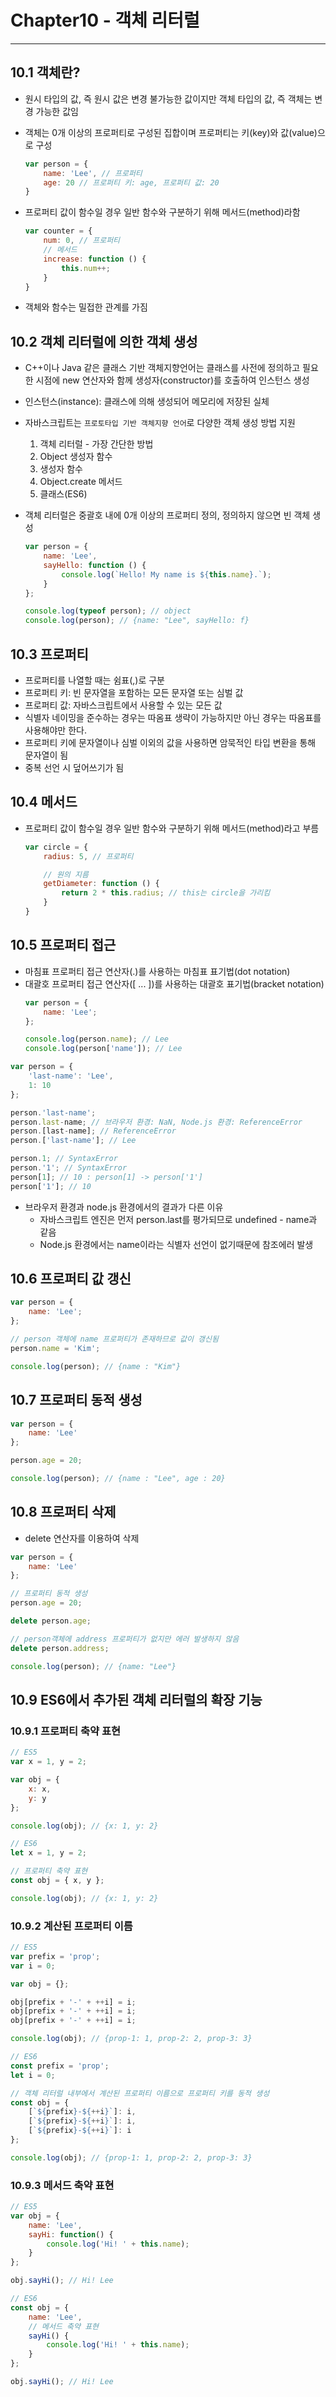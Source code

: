 # Chapter10 - 객체 리터럴
---

## 10.1 객체란?
- 원시 타입의 값, 즉 원시 값은 변경 불가능한 값이지만 객체 타입의 값, 즉 객체는 변경 가능한 값임
- 객체는 0개 이상의 프로퍼티로 구성된 집합이며 프로퍼티는 키(key)와 값(value)으로 구성
    ```javascript
    var person = {
        name: 'Lee', // 프로퍼티
        age: 20 // 프로퍼티 키: age, 프로퍼티 값: 20
    }
    ```
- 프로퍼티 값이 함수일 경우 일반 함수와 구분하기 위해 메서드(method)라함
    ```javascript
    var counter = {
        num: 0, // 프로퍼티
        // 메서드
        increase: function () {
            this.num++;
        }
    }
    ```

- 객체와 함수는 밀접한 관계를 가짐

## 10.2 객체 리터럴에 의한 객체 생성
- C++이나 Java 같은 클래스 기반 객체지향언어는 클래스를 사전에 정의하고 필요한 시점에 new 연산자와 함께 생성자(constructor)를 호출하여 인스턴스 생성
- 인스턴스(instance): 클래스에 의해 생성되어 메모리에 저장된 실체
- 자바스크립트는 `프로토타입 기반 객체지향 언어`로 다양한 객체 생성 방법 지원
    1. 객체 리터럴 - 가장 간단한 방법
    2. Object 생성자 함수
    3. 생성자 함수
    4. Object.create 메서드
    5. 클래스(ES6)

- 객체 리터럴은 중괄호 내에 0개 이상의 프로퍼티 정의, 정의하지 않으면 빈 객체 생성
    ```javascript
    var person = {
        name: 'Lee',
        sayHello: function () {
            console.log(`Hello! My name is ${this.name}.`);
        }
    };

    console.log(typeof person); // object
    console.log(person); // {name: "Lee", sayHello: f}
    ```

## 10.3 프로퍼티
- 프로퍼티를 나열할 때는 쉼표(,)로 구분
- 프로퍼티 키: 빈 문자열을 포함하는 모든 문자열 또는 심벌 값
- 프로퍼티 값: 자바스크립트에서 사용할 수 있는 모든 값
- 식별자 네이밍을 준수하는 경우는 따옴표 생략이 가능하지만 아닌 경우는 따옴표를 사용해야만 한다.
- 프로퍼티 키에 문자열이나 심벌 이외의 값을 사용하면 암묵적인 타입 변환을 통해 문자열이 됨
- 중복 선언 시 덮어쓰기가 됨

## 10.4 메서드
- 프로퍼티 값이 함수일 경우 일반 함수와 구분하기 위해 메서드(method)라고 부름
    ```javascript
    var circle = {
        radius: 5, // 프로퍼티

        // 원의 지름
        getDiameter: function () {
            return 2 * this.radius; // this는 circle을 가리킴
        }
    }
    ```

## 10.5 프로퍼티 접근
- 마침표 프로퍼티 접근 연산자(.)를 사용하는 마침표 표기법(dot notation)
- 대괄호 프로퍼티 접근 연산자([ ... ])를 사용하는 대괄호 표기법(bracket notation)
    ```javascript
    var person = {
        name: 'Lee';
    };

    console.log(person.name); // Lee
    console.log(person['name']); // Lee
    ```

```javascript
var person = {
    'last-name': 'Lee',
    1: 10
};

person.'last-name';
person.last-name; // 브라우저 환경: NaN, Node.js 환경: ReferenceError
person.[last-name]; // ReferenceError
person.['last-name']; // Lee

person.1; // SyntaxError
person.'1'; // SyntaxError
person[1]; // 10 : person[1] -> person['1']
person['1']; // 10
```
- 브라우저 환경과 node.js 환경에서의 결과가 다른 이유
    - 자바스크립트 엔진은 먼저 person.last를 평가되므로 undefined - name과 같음
    - Node.js 환경에서는 name이라는 식별자 선언이 없기때문에 참조에러 발생

## 10.6 프로퍼티 값 갱신
```javascript
var person = {
    name: 'Lee';
};

// person 객체에 name 프로퍼티가 존재하므로 값이 갱신됨
person.name = 'Kim';

console.log(person); // {name : "Kim"}
```

## 10.7 프로퍼티 동적 생성
```javascript
var person = {
    name: 'Lee'
};

person.age = 20;

console.log(person); // {name : "Lee", age : 20}
```

## 10.8 프로퍼티 삭제
- delete 연산자를 이용하여 삭제
```javascript
var person = {
    name: 'Lee'
};

// 프로퍼티 동적 생성
person.age = 20;

delete person.age;

// person객체에 address 프로퍼티가 없지만 에러 발생하지 않음
delete person.address;

console.log(person); // {name: "Lee"}
```

## 10.9 ES6에서 추가된 객체 리터럴의 확장 기능

### 10.9.1 프로퍼티 축약 표현
```javascript
// ES5
var x = 1, y = 2;

var obj = {
    x: x,
    y: y
};

console.log(obj); // {x: 1, y: 2}
```
```javascript
// ES6
let x = 1, y = 2;

// 프로퍼티 축약 표현
const obj = { x, y };

console.log(obj); // {x: 1, y: 2}
```

### 10.9.2 계산된 프로퍼티 이름
```javascript
// ES5
var prefix = 'prop';
var i = 0;

var obj = {};

obj[prefix + '-' + ++i] = i;
obj[prefix + '-' + ++i] = i;
obj[prefix + '-' + ++i] = i;

console.log(obj); // {prop-1: 1, prop-2: 2, prop-3: 3}
```
```javascript
// ES6
const prefix = 'prop';
let i = 0;

// 객체 리터럴 내부에서 계산된 프로퍼티 이름으로 프로퍼티 키를 동적 생성
const obj = {
    [`${prefix}-${++i}`]: i,
    [`${prefix}-${++i}`]: i,
    [`${prefix}-${++i}`]: i
};

console.log(obj); // {prop-1: 1, prop-2: 2, prop-3: 3}
```

### 10.9.3 메서드 축약 표현
```javascript
// ES5
var obj = {
    name: 'Lee',
    sayHi: function() {
        console.log('Hi! ' + this.name);
    }
};

obj.sayHi(); // Hi! Lee
```
```javascript
// ES6
const obj = {
    name: 'Lee',
    // 메서드 축약 표현
    sayHi() {
        console.log('Hi! ' + this.name);
    }
};

obj.sayHi(); // Hi! Lee
```
